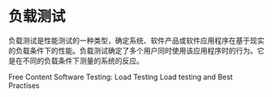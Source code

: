# 负载测试

负载测试是性能测试的一种类型，确定系统、软件产品或软件应用程序在基于现实的负载条件下的性能。负载测试确定了多个用户同时使用该应用程序时的行为。它是在不同的负载条件下测量的系统的反应。

<ResourceGroupTitle>Free Content</ResourceGroupTitle>
<BadgeLink colorScheme='yellow' badgeText='Read' href='https://www.geeksforgeeks.org/software-testing-load-testing/'>Software Testing: Load Testing</BadgeLink>
<BadgeLink colorScheme='yellow' badgeText='Read' href='https://loadninja.com/load-testing/'>Load testing and Best Practises</BadgeLink>